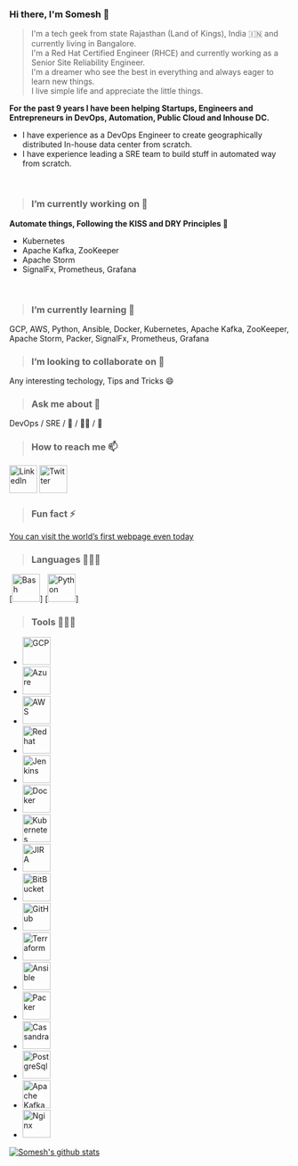 ### Hi there, I'm Somesh 👋

> I'm a tech geek from state Rajasthan (Land of Kings), India :india: and currently living in Bangalore.<br/>
> I'm a Red Hat Certified Engineer (RHCE) and currently working as a Senior Site Reliability Engineer.<br/>
> I'm a dreamer who see the best in everything and always eager to learn new things.<br/>
> I live simple life and appreciate the little things.<br/>

**For the past 9 years I have been helping Startups, Engineers and Entrepreneurs in DevOps, Automation, Public Cloud and Inhouse DC.<br/>**
* I have experience as a DevOps Engineer to create geographically distributed In-house data center from scratch.<br/>
* I have experience leading a SRE team to build stuff in automated way from scratch.<br/>
<br/>

> ### I’m currently working on 🔭 
**Automate things, Following the KISS and DRY Principles :metal:**
* Kubernetes
* Apache Kafka, ZooKeeper
* Apache Storm
* SignalFx, Prometheus, Grafana
<br/>

> ### I’m currently learning 🌱 
GCP, AWS, Python, Ansible, Docker, Kubernetes, Apache Kafka, ZooKeeper, Apache Storm, Packer, SignalFx, Prometheus, Grafana
<br/>

> ### I’m looking to collaborate on 👯 
Any interesting techology, Tips and Tricks :smile:
<br/>

> ### Ask me about 💬 
DevOps / SRE / :running_shirt_with_sash: / :running_man: / :badminton:
<br/>

> ### How to reach me 📫 
[<img title="LinkedIn" width="50px" src="https://cdn.jsdelivr.net/npm/simple-icons@3.1.0/icons/linkedin.svg" />](https://www.linkedin.com/in/someshprajapati/)
[<img title="Twitter" width="50px" src="https://cdn.jsdelivr.net/npm/simple-icons@3.1.0/icons/twitter.svg" />](https://twitter.com/PrajapatSomesh)
<br/>

> ### Fun fact ⚡ 
[You can visit the world’s first webpage even today](http://info.cern.ch/hypertext/WWW/TheProject.html)
<br/>

> ### Languages 👨🏻‍💻 
[<img title="Bash" width="50px" src="https://cdn.jsdelivr.net/npm/simple-icons@3.1.0/icons/gnubash.svg" />]
[<img title="Python" width="50px" src="https://cdn.jsdelivr.net/npm/simple-icons@3.1.0/icons/python.svg" />]
<br/>

> ### Tools 👨🏻‍💻 
- <img title="GCP" width="50px" src="https://cdn.jsdelivr.net/npm/simple-icons@5.10.0/icons/googlecloud.svg" />
- <img title="Azure" width="50px" src="https://cdn.jsdelivr.net/npm/simple-icons@5.10.0/icons/microsoftazure.svg" />
- <img title="AWS" width="50px" src="https://cdn.jsdelivr.net/npm/simple-icons@5.10.0/icons/amazonaws.svg" />
- <img title="Redhat" width="50px" src="https://cdn.jsdelivr.net/npm/simple-icons@5.10.0/icons/redhat.svg" />
- <img title="Jenkins" width="50px" src="https://cdn.jsdelivr.net/npm/simple-icons@5.10.0/icons/jenkins.svg" />
- <img title="Docker" width="50px" src="https://cdn.jsdelivr.net/npm/simple-icons@5.10.0/icons/docker.svg" />
- <img title="Kubernetes" width="50px" src="https://cdn.jsdelivr.net/npm/simple-icons@5.10.0/icons/kubernetes.svg" />
- <img title="JIRA" width="50px" src="https://cdn.jsdelivr.net/npm/simple-icons@5.10.0/icons/jira.svg" />
- <img title="BitBucket" width="50px" src="https://cdn.jsdelivr.net/npm/simple-icons@5.10.0/icons/bitbucket.svg" />
- <img title="GitHub" width="50px" src="https://cdn.jsdelivr.net/npm/simple-icons@5.10.0/icons/github.svg" />
- <img title="Terraform" width="50px" src="https://cdn.jsdelivr.net/npm/simple-icons@5.10.0/icons/terraform.svg" />
- <img title="Ansible" width="50px" src="https://cdn.jsdelivr.net/npm/simple-icons@5.10.0/icons/ansible.svg" />
- <img title="Packer" width="50px" src="https://cdn.jsdelivr.net/npm/simple-icons@5.10.0/icons/packer.svg" />
- <img title="Cassandra" width="50px" src="https://cdn.jsdelivr.net/npm/simple-icons@5.10.0/icons/apachecassandra.svg" />
- <img title="PostgreSql" width="50px" src="https://cdn.jsdelivr.net/npm/simple-icons@5.10.0/icons/postgresql.svg" />
- <img title="Apache Kafka" width="50px" src="https://cdn.jsdelivr.net/npm/simple-icons@5.10.0/icons/apachekafka.svg" />
- <img title="Nginx" width="50px" src="https://cdn.jsdelivr.net/npm/simple-icons@5.10.0/icons/nginx.svg" />


[![Somesh's github stats](https://github-readme-stats.vercel.app/api?username=someshprajapati&show_icons=true&hide_rank=true)](https://github.com/anuraghazra/github-readme-stats)

<!--
**someshprajapati/someshprajapati** is a ✨ _special_ ✨ repository because its `README.md` (this file) appears on your GitHub profile.

Here are some ideas to get you started:

- 🔭 I’m currently working on ...
- 🌱 I’m currently learning ...
- 👯 I’m looking to collaborate on ...
- 🤔 I’m looking for help with ...
- 💬 Ask me about ...
- 📫 How to reach me: ...
- 😄 Pronouns: ...
- ⚡ Fun fact: ...
-->
